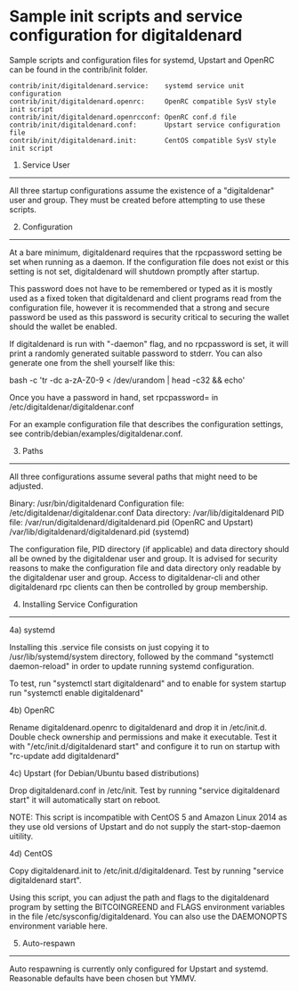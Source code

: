 Sample init scripts and service configuration for digitaldenard
==========================================================

Sample scripts and configuration files for systemd, Upstart and OpenRC
can be found in the contrib/init folder.

    contrib/init/digitaldenard.service:    systemd service unit configuration
    contrib/init/digitaldenard.openrc:     OpenRC compatible SysV style init script
    contrib/init/digitaldenard.openrcconf: OpenRC conf.d file
    contrib/init/digitaldenard.conf:       Upstart service configuration file
    contrib/init/digitaldenard.init:       CentOS compatible SysV style init script

1. Service User
---------------------------------

All three startup configurations assume the existence of a "digitaldenar" user
and group.  They must be created before attempting to use these scripts.

2. Configuration
---------------------------------

At a bare minimum, digitaldenard requires that the rpcpassword setting be set
when running as a daemon.  If the configuration file does not exist or this
setting is not set, digitaldenard will shutdown promptly after startup.

This password does not have to be remembered or typed as it is mostly used
as a fixed token that digitaldenard and client programs read from the configuration
file, however it is recommended that a strong and secure password be used
as this password is security critical to securing the wallet should the
wallet be enabled.

If digitaldenard is run with "-daemon" flag, and no rpcpassword is set, it will
print a randomly generated suitable password to stderr.  You can also
generate one from the shell yourself like this:

bash -c 'tr -dc a-zA-Z0-9 < /dev/urandom | head -c32 && echo'

Once you have a password in hand, set rpcpassword= in /etc/digitaldenar/digitaldenar.conf

For an example configuration file that describes the configuration settings,
see contrib/debian/examples/digitaldenar.conf.

3. Paths
---------------------------------

All three configurations assume several paths that might need to be adjusted.

Binary:              /usr/bin/digitaldenard
Configuration file:  /etc/digitaldenar/digitaldenar.conf
Data directory:      /var/lib/digitaldenard
PID file:            /var/run/digitaldenard/digitaldenard.pid (OpenRC and Upstart)
                     /var/lib/digitaldenard/digitaldenard.pid (systemd)

The configuration file, PID directory (if applicable) and data directory
should all be owned by the digitaldenar user and group.  It is advised for security
reasons to make the configuration file and data directory only readable by the
digitaldenar user and group.  Access to digitaldenar-cli and other digitaldenard rpc clients
can then be controlled by group membership.

4. Installing Service Configuration
-----------------------------------

4a) systemd

Installing this .service file consists on just copying it to
/usr/lib/systemd/system directory, followed by the command
"systemctl daemon-reload" in order to update running systemd configuration.

To test, run "systemctl start digitaldenard" and to enable for system startup run
"systemctl enable digitaldenard"

4b) OpenRC

Rename digitaldenard.openrc to digitaldenard and drop it in /etc/init.d.  Double
check ownership and permissions and make it executable.  Test it with
"/etc/init.d/digitaldenard start" and configure it to run on startup with
"rc-update add digitaldenard"

4c) Upstart (for Debian/Ubuntu based distributions)

Drop digitaldenard.conf in /etc/init.  Test by running "service digitaldenard start"
it will automatically start on reboot.

NOTE: This script is incompatible with CentOS 5 and Amazon Linux 2014 as they
use old versions of Upstart and do not supply the start-stop-daemon uitility.

4d) CentOS

Copy digitaldenard.init to /etc/init.d/digitaldenard. Test by running "service digitaldenard start".

Using this script, you can adjust the path and flags to the digitaldenard program by
setting the BITCOINGREEND and FLAGS environment variables in the file
/etc/sysconfig/digitaldenard. You can also use the DAEMONOPTS environment variable here.

5. Auto-respawn
-----------------------------------

Auto respawning is currently only configured for Upstart and systemd.
Reasonable defaults have been chosen but YMMV.
